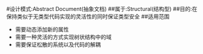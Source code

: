 
#设计模式:Abstract Document(抽象文档)
##属于:Structural(结构型)
##目的:在保持类似于无类型代码实现的灵活性的同时保证类型安全
##适用范围
- 需要动态添加新的属性
- 需要一种灵活的方式实现树状结构中的域
- 需要保证松散的系统以及代码的解耦
